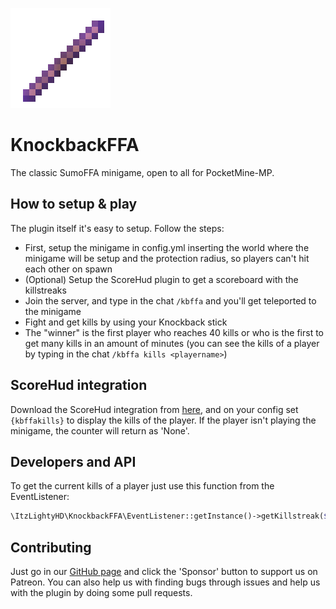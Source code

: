 ![KnockbackFFA](https://raw.githubusercontent.com/AetherPlace/KnockbackFFA/main/KnockbackFFA.gif)
# KnockbackFFA
The classic SumoFFA minigame, open to all for PocketMine-MP.

## How to setup & play
The plugin itself it's easy to setup. Follow the steps:
- First, setup the minigame in config.yml inserting the world where the minigame will be setup and the protection radius, so players can't hit each other on spawn
- (Optional) Setup the ScoreHud plugin to get a scoreboard with the killstreaks
- Join the server, and type in the chat `/kbffa` and you'll get teleported to the minigame
- Fight and get kills by using your Knockback stick
- The "winner" is the first player who reaches 40 kills or who is the first to get many kills in an amount of minutes (you can see the kills of a player by typing in the chat `/kbffa kills <playername>`)

## ScoreHud integration
Download the ScoreHud integration from [here](https://github.com/AetherPlace/KnockbackFFA/releases/latest/download/KnockbackFFAAddon.php), and on your config set `{kbffakills}` to display the kills of the player.
If the player isn't playing the minigame, the counter will return as 'None'.

## Developers and API
To get the current kills of a player just use this function from the EventListener:
```php
\ItzLightyHD\KnockbackFFA\EventListener::getInstance()->getKillstreak($player->getName());
```

## Contributing
Just go in our [GitHub page](https://github.com/AetherPlace/KnockbackFFA) and click the 'Sponsor' button to support us on Patreon.
You can also help us with finding bugs through issues and help us with the plugin by doing some pull requests.
